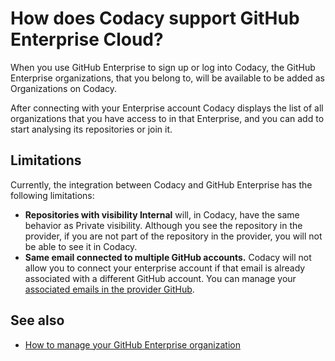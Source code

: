 # How does Codacy support GitHub Enterprise Cloud?

When you use GitHub Enterprise to sign up or log into Codacy, the GitHub Enterprise organizations, that you belong to, will be available to be added as Organizations on Codacy.

After connecting with your Enterprise account Codacy displays the list of all organizations that you have access to in that Enterprise, and you can add to start analysing its repositories or join it. 


## Limitations

Currently, the integration between Codacy and GitHub Enterprise has the following limitations:

-   **Repositories with visibility Internal** will, in Codacy, have the same behavior as Private visibility. Although you see the repository in the provider, if you are not part of the repository in the provider, you will not be able to see it in Codacy.
-   **Same email connected to multiple GitHub accounts.** Codacy will not allow you to connect your enterprise account if that email is already associated with a different GitHub account. You can manage your [associated emails in the provider GitHub](https://docs.github.com/en/account-and-profile/setting-up-and-managing-your-personal-account-on-github/managing-email-preferences/adding-an-email-address-to-your-github-account). 


## See also

-   [How to manage your GitHub Enterprise organization](../../enterprise-cloud/github-enterprise-cloud.md)